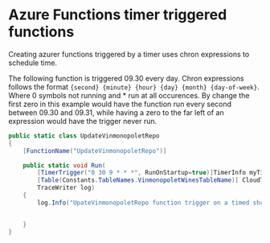 # Azure Functions timer triggered functions

Creating azurer functions triggered by a timer uses chron expressions to schedule time.

The following function is triggered 09.30 every day. Chron expressions follows the format `{second} {minute} {hour} {day} {month} {day-of-week}`. Where 0 symbols not running and * run at all occurences. By change the first zero in this example would have the function run every second between 09.30 and 09.31, while having a zero to the far left of an expression would have the trigger never run.


```csharp
public static class UpdateVinmonopoletRepo
{
    [FunctionName("UpdateVinmonopoletRepo")]

    public static void Run(
        [TimerTrigger("0 30 9 * * *", RunOnStartup=true)]TimerInfo myTimer, //9.30 every day
        [Table(Constants.TableNames.VinmonopoletWinesTableName)] CloudTable vinmonopoletRepo,
        TraceWriter log)
    {
        log.Info("UpateVinmonopoletRepo function trigger on a timed shcdule");


    }
}
```